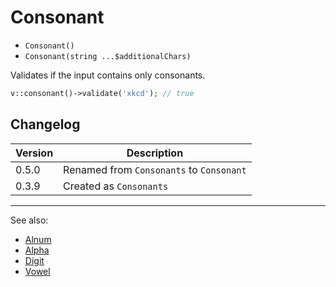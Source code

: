 # Consonant

- `Consonant()`
- `Consonant(string ...$additionalChars)`

Validates if the input contains only consonants.

```php
v::consonant()->validate('xkcd'); // true
```

## Changelog

Version | Description
--------|-------------
  0.5.0 | Renamed from `Consonants` to `Consonant`
  0.3.9 | Created as `Consonants`

***
See also:

- [Alnum](Alnum.md)
- [Alpha](Alpha.md)
- [Digit](Digit.md)
- [Vowel](Vowel.md)
